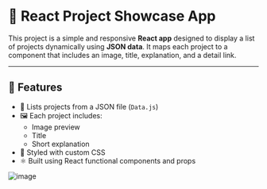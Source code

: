 # 📁 React Project Showcase App

This project is a simple and responsive **React app** designed to display a list of projects dynamically using **JSON data**. It maps each project to a component that includes an image, title, explanation, and a detail link.

---

## 🚀 Features

- 🧾 Lists projects from a JSON file (`Data.js`)
- 🖼️ Each project includes:
  - Image preview
  - Title
  - Short explanation
- 🎨 Styled with custom CSS 
- ⚛️ Built using React functional components and props

![image](https://github.com/user-attachments/assets/0be17470-485b-40f6-b3fe-2cf888795ceb)
